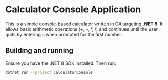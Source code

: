 # Calculator Console Application

This is a simple console-based calculator written in C# targeting **.NET 8**. It allows basic arithmetic operations (+, -, *, /) and continues until the user quits by entering `q` when prompted for the first number.

## Building and running

Ensure you have the .NET 8 SDK installed. Then run:

```bash
dotnet run --project CalculatorConsole
```

